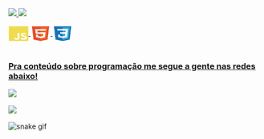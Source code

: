 <div>
  <a href="https://github.com/ViniciusFreitas-Dev">
  <img height="180em" src="https://github-readme-stats.vercel.app/api?username=ViniciusFreitas-Dev&show_icons=true&theme=tokyonight&include_all_commits=true&count_private=true"/>
  <img height="180em" src="https://github-readme-stats.vercel.app/api/top-langs/?username=ViniciusFreitas-Dev&layout=compact&langs_count=6&theme=tokyonight"/>
</div>
<div style="display: inline_block"><br>
  <img align="center" alt="Js" height="30" width="40" src="https://raw.githubusercontent.com/devicons/devicon/master/icons/javascript/javascript-plain.svg ">
  <img align="center" alt="HTML" height="30" width="40" src="https://raw.githubusercontent.com/devicons/devicon/master/icons/html5/html5-original.svg ">
  <img align="center" alt="CSS" height="30" width="40" src="https://raw.githubusercontent.com/devicons/devicon/master/icons/css3/css3-original.svg ">
</div>
 
 <br>
 
  ### Pra conteúdo sobre programação me segue a gente nas redes abaixo!
 
<div>
  
  <a href="https://instagram.com/ViniciusFreitas-Dev" target="_blank"><img src="https://img.shields.io/badge/-Instagram-%23E4405F?style=for-the- badge&logo=instagram&logoColor=white" target="_blank"></a>

  <a href="https://www.linkedin.com/in/vinicius-freitas-4a9965163/" target="_blank"><img src="https://img.shields.io/badge/-LinkedIn-%230077B5?style= for-the-badge&logo=linkedin&logoColor=white" target="_blank"></a>
 
  ![snake gif](https://github.com/ViniciusFreitas-Dev/ViniciusFreitas-Dev/output/github-contribution-grid-snake.svg)

</div>
